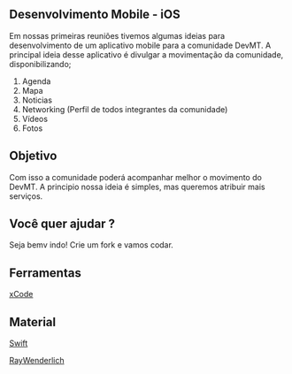 ## Desenvolvimento Mobile - iOS
  
  Em nossas primeiras reuniões tivemos algumas ideias para desenvolvimento de um aplicativo mobile para a comunidade DevMT.
  A principal ideia desse aplicativo é divulgar a movimentação da comunidade, disponibilizando;
  
  1. Agenda
  1. Mapa
  1. Noticias
  1. Networking (Perfil de todos integrantes da comunidade)
  1. Vídeos
  1. Fotos
  
## Objetivo
  
  Com isso a comunidade poderá acompanhar melhor o movimento do DevMT. A principio nossa ideia é simples, mas queremos atribuir mais serviços. 
  
## Você quer ajudar ? 
  
   Seja bemv indo! Crie um fork e vamos codar.

## Ferramentas
[xCode](https://developer.apple.com/xcode/)


## Material
[Swift](https://developer.apple.com/swift/)

[RayWenderlich](http://www.raywenderlich.com/)
